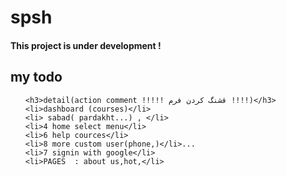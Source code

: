 # spsh
<h4>This project is under development !</h4>
<h2>my todo</h2>
<ul>

    <h3>detail(action comment !!!!! قشنگ کردن فرم !!!!)</h3>
    <li>dashboard (courses)</li>
    <li> sabad( pardakht...) , </li>
    <li>4 home select menu</li>
    <li>6 help cources</li>
    <li>8 more custom user(phone,)</li>...
    <li>7 signin with google</li>
    <li>PAGES  : about us,hot,</li>
</ul>